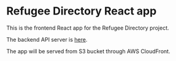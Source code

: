 # Refugee Directory React app
This is the frontend React app for the Refugee Directory project.

The backend API server is [here](https://github.com/Michael-Antczak/Refugee-Directory-API-server).

The app will be served from S3 bucket through AWS CloudFront.
